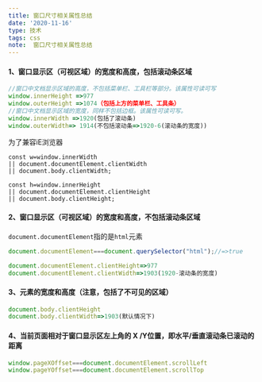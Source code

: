 ```yaml
---
title: 窗口尺寸相关属性总结
date: '2020-11-16'
type: 技术
tags: css
note:  窗口尺寸相关属性总结
---
```

#### 1、窗口显示区（可视区域）的宽度和高度，**包括滚动条区域**
```js
//窗口中文档显示区域的高度，不包括菜单栏、工具栏等部分。该属性可读可写
window.innerHeight =>977
window.outerHeight =>1074（包括上方的菜单栏、工具条）
//窗口中文档显示区域的宽度，同样不包括边框。该属性可读可写。
window.innerWidth =>1920(包括了滚动条)
window.outerWidth=> 1914(不包括滚动条=>1920-6(滚动条的宽度))
```
为了兼容iE浏览器
```js17
const w=window.innerWidth
|| document.documentElement.clientWidth
|| document.body.clientWidth;

const h=window.innerHeight
|| document.documentElement.clientHeight
|| document.body.clientHeight;
```
#### 2、窗口显示区（可视区域）的宽度和高度，**不包括滚动条区域**
`document.documentElement`指的是`html`元素

```js
document.documentElement===document.querySelector("html");//=>true
```
```js
document.documentElement.clientHeight=>977
document.documentElement.clientWidth=>1903(1920-滚动条的宽度)
```
#### 3、<body>元素的宽度和高度（注意，包括了不可见的区域）
```js
document.body.clientHeight
document.body.clientWidth=>1903(默认情况下)

```
#### 4、当前页面相对于窗口显示区左上角的 X /Y位置，即水平/垂直滚动条已滚动的距离
```js
window.pageXOffset===document.documentElement.scrollLeft
window.pageYOffset===document.documentElement.scrollTop
```

